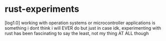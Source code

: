 # rust-experiments

[log1.0] working with operation systems or microcontroller applications is something i dont think i will EVER do but just in case idk, experimenting with rust has been fascinating to say the least, not my thing AT ALL though 

